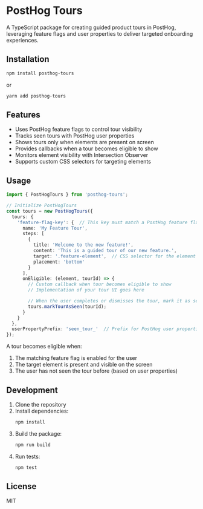 # PostHog Tours

A TypeScript package for creating guided product tours in PostHog, leveraging feature flags and user properties to deliver targeted onboarding experiences.

## Installation

```bash
npm install posthog-tours
```

or

```bash
yarn add posthog-tours
```

## Features

- Uses PostHog feature flags to control tour visibility
- Tracks seen tours with PostHog user properties
- Shows tours only when elements are present on screen
- Provides callbacks when a tour becomes eligible to show
- Monitors element visibility with Intersection Observer
- Supports custom CSS selectors for targeting elements

## Usage

```typescript
import { PostHogTours } from 'posthog-tours';

// Initialize PostHogTours
const tours = new PostHogTours({
  tours: {
    'feature-flag-key': {  // This key must match a PostHog feature flag
      name: 'My Feature Tour',
      steps: [
        {
          title: 'Welcome to the new feature!',
          content: 'This is a guided tour of our new feature.',
          target: '.feature-element',  // CSS selector for the element
          placement: 'bottom'
        }
      ],
      onEligible: (element, tourId) => {
        // Custom callback when tour becomes eligible to show
        // Implementation of your tour UI goes here

        // When the user completes or dismisses the tour, mark it as seen
        tours.markTourAsSeen(tourId);
      }
    }
  },
  userPropertyPrefix: 'seen_tour_'  // Prefix for PostHog user properties
});
```

A tour becomes eligible when:
1. The matching feature flag is enabled for the user
2. The target element is present and visible on the screen
3. The user has not seen the tour before (based on user properties)

## Development

1. Clone the repository
2. Install dependencies:
   ```bash
   npm install
   ```
3. Build the package:
   ```bash
   npm run build
   ```
4. Run tests:
   ```bash
   npm test
   ```

## License

MIT
